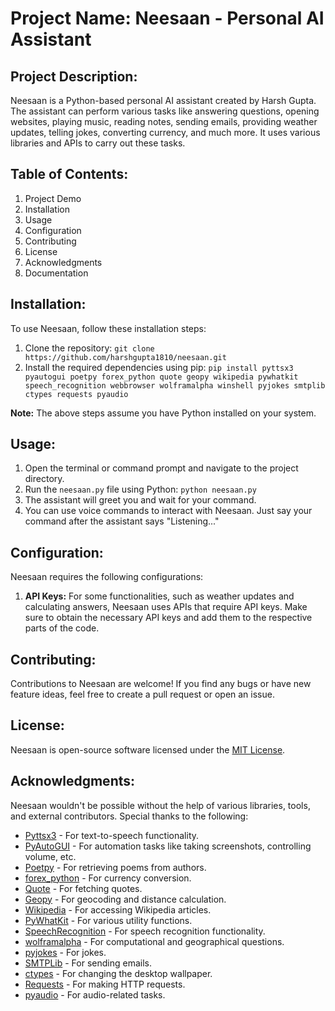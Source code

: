 # Project Name: Neesaan - Personal AI Assistant

## Project Description:
Neesaan is a Python-based personal AI assistant created by Harsh Gupta. The assistant can perform various tasks like answering questions, opening websites, playing music, reading notes, sending emails, providing weather updates, telling jokes, converting currency, and much more. It uses various libraries and APIs to carry out these tasks.

## Table of Contents:
1. Project Demo
2. Installation
3. Usage
4. Configuration
5. Contributing
6. License
7. Acknowledgments
8. Documentation


## Installation:
To use Neesaan, follow these installation steps:

1. Clone the repository: `git clone https://github.com/harshgupta1810/neesaan.git`
2. Install the required dependencies using pip: `pip install pyttsx3 pyautogui poetpy forex_python quote geopy wikipedia pywhatkit speech_recognition webbrowser wolframalpha winshell pyjokes smtplib ctypes requests pyaudio`

**Note:** The above steps assume you have Python installed on your system.

## Usage:
1. Open the terminal or command prompt and navigate to the project directory.
2. Run the `neesaan.py` file using Python: `python neesaan.py`
3. The assistant will greet you and wait for your command.
4. You can use voice commands to interact with Neesaan. Just say your command after the assistant says "Listening..."

## Configuration:
Neesaan requires the following configurations:

1. **API Keys:** For some functionalities, such as weather updates and calculating answers, Neesaan uses APIs that require API keys. Make sure to obtain the necessary API keys and add them to the respective parts of the code.

## Contributing:
Contributions to Neesaan are welcome! If you find any bugs or have new feature ideas, feel free to create a pull request or open an issue.

## License:
Neesaan is open-source software licensed under the [MIT License](LICENSE).

## Acknowledgments:
Neesaan wouldn't be possible without the help of various libraries, tools, and external contributors. Special thanks to the following:

- [Pyttsx3](https://pypi.org/project/pyttsx3/) - For text-to-speech functionality.
- [PyAutoGUI](https://pypi.org/project/PyAutoGUI/) - For automation tasks like taking screenshots, controlling volume, etc.
- [Poetpy](https://pypi.org/project/poetpy/) - For retrieving poems from authors.
- [forex_python](https://pypi.org/project/forex-python/) - For currency conversion.
- [Quote](https://pypi.org/project/quote/) - For fetching quotes.
- [Geopy](https://pypi.org/project/geopy/) - For geocoding and distance calculation.
- [Wikipedia](https://pypi.org/project/wikipedia/) - For accessing Wikipedia articles.
- [PyWhatKit](https://pypi.org/project/pywhatkit/) - For various utility functions.
- [SpeechRecognition](https://pypi.org/project/SpeechRecognition/) - For speech recognition functionality.
- [wolframalpha](https://pypi.org/project/wolframalpha/) - For computational and geographical questions.
- [pyjokes](https://pypi.org/project/pyjokes/) - For jokes.
- [SMTPLib](https://docs.python.org/3/library/smtplib.html) - For sending emails.
- [ctypes](https://docs.python.org/3/library/ctypes.html) - For changing the desktop wallpaper.
- [Requests](https://pypi.org/project/requests/) - For making HTTP requests.
- [pyaudio](https://pypi.org/project/PyAudio/) - For audio-related tasks.

